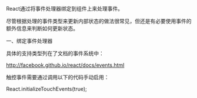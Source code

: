 React通过将事件处理器绑定到组件上来处理事件。

尽管根据处理的事件类型来更新内部状态的做法很常见，但还是有必要使用事件的额外信息来判断如何更新状态。

一、绑定事件处理器

具体的支持类型列在了文档的事件系统中：

http://facebook.github.io/react/docs/events.html

触控事件需要通过调用以下的代码手动启用：

React.initializeTouchEvents(true);


